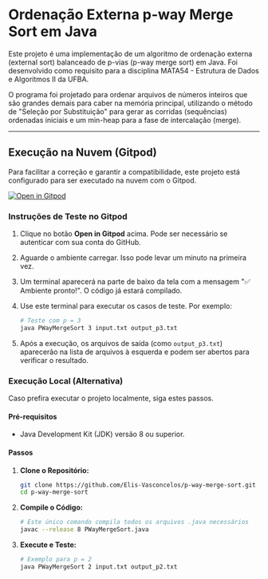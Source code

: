 # Ordenação Externa p-way Merge Sort em Java

Este projeto é uma implementação de um algoritmo de ordenação externa (external sort) balanceado de p-vias (p-way merge sort) em Java. Foi desenvolvido como requisito para a disciplina MATA54 - Estrutura de Dados e Algoritmos II da UFBA.

O programa foi projetado para ordenar arquivos de números inteiros que são grandes demais para caber na memória principal, utilizando o método de "Seleção por Substituição" para gerar as corridas (sequências) ordenadas iniciais e um min-heap para a fase de intercalação (merge).

---

## Execução na Nuvem (Gitpod)

Para facilitar a correção e garantir a compatibilidade, este projeto está configurado para ser executado na nuvem com o Gitpod.

[![Open in Gitpod](https://gitpod.io/button/open-in-gitpod.svg)](https://gitpod.io/#/https://github.com/Elis-Vasconcelos/p-way-merge-sort)

### Instruções de Teste no Gitpod

1.  Clique no botão **Open in Gitpod** acima. Pode ser necessário se autenticar com sua conta do GitHub.
2.  Aguarde o ambiente carregar. Isso pode levar um minuto na primeira vez.
3.  Um terminal aparecerá na parte de baixo da tela com a mensagem "✅ Ambiente pronto!". O código já estará compilado.
4.  Use este terminal para executar os casos de teste. Por exemplo:

    ```bash
    # Teste com p = 3
    java PWayMergeSort 3 input.txt output_p3.txt
    ```
5.  Após a execução, os arquivos de saída (como `output_p3.txt`) aparecerão na lista de arquivos à esquerda e podem ser abertos para verificar o resultado.

### Execução Local (Alternativa)

Caso prefira executar o projeto localmente, siga estes passos.

#### Pré-requisitos
* Java Development Kit (JDK) versão 8 ou superior.

#### Passos
1.  **Clone o Repositório:**
    ```bash
    git clone https://github.com/Elis-Vasconcelos/p-way-merge-sort.git
    cd p-way-merge-sort
    ```
2.  **Compile o Código:**
    ```bash
    # Este único comando compila todos os arquivos .java necessários
    javac --release 8 PWayMergeSort.java
    ```
3.  **Execute e Teste:**
    ```bash
    # Exemplo para p = 2
    java PWayMergeSort 2 input.txt output_p2.txt
    ```
